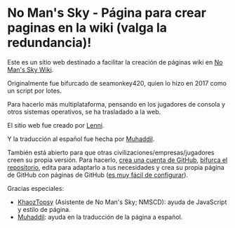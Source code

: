 # No Man's Sky - Página para crear paginas en la wiki (valga la redundancia)!

Este es un sitio web destinado a facilitar la creación de páginas wiki en [No Man's Sky Wiki](https://nomanssky.fandom.com).

Originalmente fue bifurcado de seamonkey420, quien lo hizo en 2017 como un script por lotes.

Para hacerlo más multiplataforma, pensando en los jugadores de consola y otros sistemas operativos, se ha trasladado a la web.

El sitio web fue creado por [Lenni](https://nomanssky.fandom.com/wiki/User:Lenni009).

Y la traducción al español fue hecha por [Muhaddil](https://nomanssky.fandom.com/wiki/User:Muhaddil).

También está abierto para que otras civilizaciones/empresas/jugadores creen su propia versión. Para hacerlo, [crea una cuenta de GitHub](https://github.com/signup), [bifurca el repositorio](https://github.com/Lenni009/EisvanaWikiPageCreator/fork), edita para adaptarlo a tus necesidades y crea su propia página de GitHub con páginas de GitHub ([es muy fácil de configurar](https://docs.github.com/en/pages/quickstart)).

Gracias especiales:
* [KhaozTopsy](https://github.com/Khaoz-Topsy) (Asistente de No Man's Sky; NMSCD): ayuda de JavaScript y estilo de página.
* [Muhaddil](https://github.com/Muhaddil): ayuda en la traducción de la página a español.
